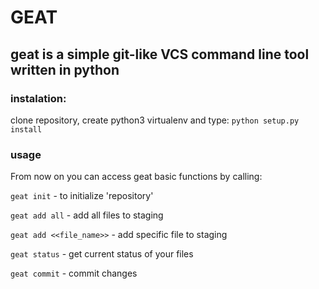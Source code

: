 # GEAT

## geat is a simple git-like VCS command line tool written in python

### instalation:

clone repository, create python3 virtualenv and type: `python setup.py install`

### usage

From now on you can access geat basic functions by calling:

`geat init` - to initialize 'repository'

`geat add all` - add all files to staging

`geat add <<file_name>>` - add specific file to staging

`geat status` - get current status of your files 

`geat commit` - commit changes 
